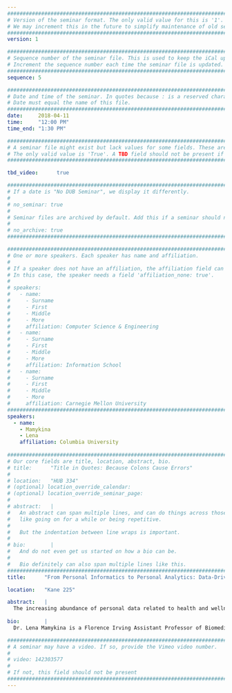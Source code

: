 ```yaml
---
################################################################################
# Version of the seminar format. The only valid value for this is '1'. 
# We may increment this in the future to simplify maintenance of old seminars.
################################################################################
version: 1

################################################################################
# Sequence number of the seminar file. This is used to keep the iCal up to date.
# Increment the sequence number each time the seminar file is updated.
################################################################################
sequence: 5

################################################################################
# Date and time of the seminar. In quotes because : is a reserved character.
# Date must equal the name of this file.
################################################################################
date:     2018-04-11
time:     "12:00 PM"
time_end: "1:30 PM"

################################################################################
# A seminar file might exist but lack values for some fields. These are 'TBD'. 
# The only valid value is 'True'. A TBD field should not be present if 'False'.
################################################################################

tbd_video:      true

################################################################################
# If a date is "No DUB Seminar", we display it differently.
#
# no_seminar: true
#
# Seminar files are archived by default. Add this if a seminar should not be.
#
# no_archive: true
################################################################################

################################################################################
# One or more speakers. Each speaker has name and affiliation.
#
# If a speaker does not have an affiliation, the affiliation field can be removed.
# In this case, the speaker needs a field 'affiliation_none: true'.
#
# speakers:
#   - name: 
#     - Surname
#     - First
#     - Middle
#     - More
#     affiliation: Computer Science & Engineering 
#   - name: 
#     - Surname
#     - First
#     - Middle
#     - More
#     affiliation: Information School 
#   - name: 
#     - Surname
#     - First
#     - Middle
#     - More
#     affiliation: Carnegie Mellon University 
################################################################################
speakers:
  - name: 
    - Mamykina
    - Lena
    affiliation: Columbia University
     
################################################################################
# Our core fields are title, location, abstract, bio.
# title:      "Title in Quotes: Because Colons Cause Errors"
# 
# location:   "HUB 334"
# (optional) location_override_calendar:
# (optional) location_override_seminar_page:
#
# abstract:   |
#   An abstract can span multiple lines, and can do things across those lines,
#   like going on for a while or being repetitive.
#
#   But the indentation between line wraps is important.
#
# bio:        |
#   And do not even get us started on how a bio can be.
#
#   Bio definitely can also span multiple lines like this.
################################################################################
title:      "From Personal Informatics to Personal Analytics: Data-Driven Solutions for Personal Health"

location:   "Kane 225"

abstract:   |
  The increasing abundance of personal data related to health and wellness presents new opportunities for discovery and insight and can help individuals learn from their own experiences, as well as from experiences of others. These trends inspired active research in machine learning and data mining; they also present new opportunities for research in Human-Computer Interaction. There remain many open questions as to how to design interactive systems that leverage new streams of personal and social data and new data science capabilities to promote learning and decision-making in health. In my research, I investigate these questions in the context of self-management of chronic diseases such as type 2 diabetes. In this talk I will discuss several ongoing research initiatives that strive to facilitate reflection and learning, provide in-the-moment decision support, and guide individuals’ actions.
  
bio:        |
  Dr. Lena Mamykina is a Florence Irving Assistant Professor of Biomedical Informatics at the Department of Biomedical Informatics at Columbia University. Dr. Mamykina’s research resides in the areas of Biomedical Informatics, Human-Computer Interaction, Ubiquitous and Pervasive Computing, and Computer-Supported Collaborative Work. Her broad research interests include individual and collective cognition, sensemaking, and problem-solving in the context of health and wellness. She is specifically interested in novel interactive solutions that take advantage of new streams of personal and social data and novel data science capabilities. Dr. Mamykina received her B.S. in Computer Science from the Ukrainian State University of Maritime Technology, M.S. in Human Computer Interaction from the Georgia Institute of Technology, Ph.D. in Human-Centered Computing from the Georgia Institute of Technology, and M.A. in Biomedical Informatics from Columbia University. Her dissertation work at Georgia Tech focused on facilitating reflection and learning in context of diabetes management with mobile and ubiquitous computing. Prior to joining DBMI as a faculty member, she completed a National Library of Medicine Post-Doctoral Fellowship at the department.

################################################################################
# A seminar may have a video. If so, provide the Vimeo video number.
#
# video: 142303577
#
# If not, this field should not be present 
################################################################################
---
```

